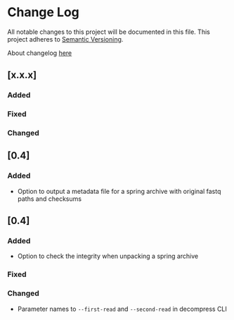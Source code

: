 # Change Log
All notable changes to this project will be documented in this file.
This project adheres to [Semantic Versioning](http://semver.org/).

About changelog [here](https://keepachangelog.com/en/1.0.0/)

## [x.x.x]

### Added
### Fixed
### Changed

## [0.4]

### Added
- Option to output a metadata file for a spring archive with original fastq paths and checksums

## [0.4]

### Added

- Option to check the integrity when unpacking a spring archive

### Fixed

### Changed

- Parameter names to `--first-read` and `--second-read` in decompress CLI